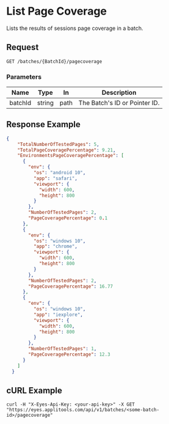 # List Page Coverage 
Lists the results of sessions page coverage in a batch.

## Request
```
GET /batches/{BatchId}/pagecoverage
```
### Parameters

| Name      | Type   | In     | Description
| --------- | ------ | ------ | ------------------
| batchId   | string | path   | The Batch's ID or Pointer ID.



## Response Example
```json
{
    "TotalNumberOfTestedPages": 5,
    "TotalPageCoveragePercentage": 9.21,
    "EnvironmentsPageCoveragePercentage": [
      {
        "env": {
          "os": "android 10",
          "app": "safari",
          "viewport": {
            "width": 600,
            "height": 800
          }
        },
        "NumberOfTestedPages": 2,
        "PageCoveragePercentage": 0.1
      },
      {
        "env": {
          "os": "windows 10",
          "app": "chrome",
          "viewport": {
            "width": 600,
            "height": 800
          }
        },
        "NumberOfTestedPages": 2,
        "PageCoveragePercentage": 16.77
      },
      {
        "env": {
          "os": "windows 10",
          "app": "iexplore",
          "viewport": {
            "width": 600,
            "height": 800
          }
        },
        "NumberOfTestedPages": 1,
        "PageCoveragePercentage": 12.3
      }
    ]
  }
```

## cURL Example
```
curl -H "X-Eyes-Api-Key: <your-api-key>" -X GET "https://eyes.applitools.com/api/v1/batches/<some-batch-id>/pagecoverage" 
```